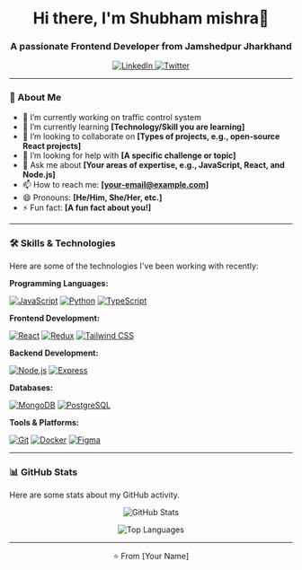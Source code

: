 <!-- 
Hi! This is a template for your GitHub profile README.
Replace the placeholders with your own information.
You can find more icons at https://shields.io/ or https://simpleicons.org/
-->

<h1 align="center">Hi there, I'm Shubham mishra👋</h1>
<h3 align="center">A passionate Frontend Developer from Jamshedpur Jharkhand </h3>

<p align="center">
  <a href="https://linkedin.com/in/skmishra001" target="_blank">
    <img src="https://img.shields.io/badge/LinkedIn-0077B5?style=for-the-badge&logo=linkedin&logoColor=white" alt="LinkedIn"/>
  </a>
  <a href="https://twitter.com/shubh_talks" target="_blank">
    <img src="https://img.shields.io/badge/Twitter-1DA1F2?style=for-the-badge&logo=twitter&logoColor=white" alt="Twitter"/>
  </a>
</p>

---

### 🚀 About Me

- 🔭 I’m currently working on traffic control system
- 🌱 I’m currently learning **[Technology/Skill you are learning]**
- 👯 I’m looking to collaborate on **[Types of projects, e.g., open-source React projects]**
- 🤔 I’m looking for help with **[A specific challenge or topic]**
- 💬 Ask me about **[Your areas of expertise, e.g., JavaScript, React, and Node.js]**
- 📫 How to reach me: **[your-email@example.com]**
- 😄 Pronouns: **[He/Him, She/Her, etc.]**
- ⚡ Fun fact: **[A fun fact about you!]**

---

### 🛠️ Skills & Technologies

Here are some of the technologies I've been working with recently:

**Programming Languages:**
<p align="left">
  <a href="https://www.javascript.com/" target="_blank" rel="noreferrer"><img src="https://img.shields.io/badge/JavaScript-F7DF1E?style=for-the-badge&logo=javascript&logoColor=black" alt="JavaScript"/></a>
  <a href="https://www.python.org" target="_blank" rel="noreferrer"><img src="https://img.shields.io/badge/Python-3776AB?style=for-the-badge&logo=python&logoColor=white" alt="Python"/></a>
  <a href="https://www.typescriptlang.org/" target="_blank" rel="noreferrer"><img src="https://img.shields.io/badge/TypeScript-3178C6?style=for-the-badge&logo=typescript&logoColor=white" alt="TypeScript"/></a>
</p>

**Frontend Development:**
<p align="left">
  <a href="https://reactjs.org/" target="_blank" rel="noreferrer"><img src="https://img.shields.io/badge/React-61DAFB?style=for-the-badge&logo=react&logoColor=black" alt="React"/></a>
  <a href="https://redux.js.org" target="_blank" rel="noreferrer"><img src="https://img.shields.io/badge/Redux-764ABC?style=for-the-badge&logo=redux&logoColor=white" alt="Redux"/></a>
  <a href="https://tailwindcss.com/" target="_blank" rel="noreferrer"><img src="https://img.shields.io/badge/Tailwind_CSS-38B2AC?style=for-the-badge&logo=tailwind-css&logoColor=white" alt="Tailwind CSS"/></a>
</p>

**Backend Development:**
<p align="left">
  <a href="https://nodejs.org" target="_blank" rel="noreferrer"><img src="https://img.shields.io/badge/Node.js-339933?style=for-the-badge&logo=nodedotjs&logoColor=white" alt="Node.js"/></a>
  <a href="https://expressjs.com" target="_blank" rel="noreferrer"><img src="https://img.shields.io/badge/Express-000000?style=for-the-badge&logo=express&logoColor=white" alt="Express"/></a>
</p>

**Databases:**
<p align="left">
  <a href="https://www.mongodb.com/" target="_blank" rel="noreferrer"><img src="https://img.shields.io/badge/MongoDB-47A248?style=for-the-badge&logo=mongodb&logoColor=white" alt="MongoDB"/></a>
  <a href="https://www.postgresql.org" target="_blank" rel="noreferrer"><img src="https://img.shields.io/badge/PostgreSQL-4169E1?style=for-the-badge&logo=postgresql&logoColor=white" alt="PostgreSQL"/></a>
</p>

**Tools & Platforms:**
<p align="left">
  <a href="https://git-scm.com/" target="_blank" rel="noreferrer"><img src="https://img.shields.io/badge/Git-F05032?style=for-the-badge&logo=git&logoColor=white" alt="Git"/></a>
  <a href="https://www.docker.com/" target="_blank" rel="noreferrer"><img src="https://img.shields.io/badge/Docker-2496ED?style=for-the-badge&logo=docker&logoColor=white" alt="Docker"/></a>
  <a href="https://www.figma.com/" target="_blank" rel="noreferrer"><img src="https://img.shields.io/badge/Figma-F24E1E?style=for-the-badge&logo=figma&logoColor=white" alt="Figma"/></a>
</p>

---

### 📊 GitHub Stats

Here are some stats about my GitHub activity.

<p align="center">
  <img src="https://github-readme-stats.vercel.app/api?username=[Your-GitHub-Username]&show_icons=true&theme=tokyonight&hide_border=true&include_all_commits=true&count_private=true" alt="GitHub Stats" />
</p>
<p align="center">
  <img src="https://github-readme-stats.vercel.app/api/top-langs/?username=[Your-GitHub-Username]&layout=compact&theme=tokyonight&hide_border=true" alt="Top Languages" />
</p>

<!-- You can add more sections here, such as: -->
<!-- 
### 🏆 My Projects
### 📝 Latest Blog Posts
-->

---

<p align="center">⭐️ From [Your Name]</p>

